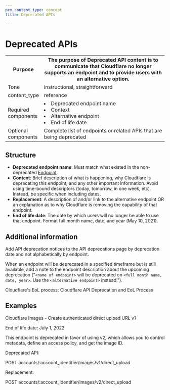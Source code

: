 ```yaml
---
pcx_content_type: concept
title: Deprecated APIs

---
```


# Deprecated APIs

<table>
  <tr>
    <th style="width:20%">Purpose</th>
    <th>The purpose of Deprecated API content is to communicate that Cloudflare no longer supports an endpoint and to provide users with an alternative option.</th>
  </tr>
  <tr>
    <td>Tone</td>
    <td>instructional, straightforward</td>
  </tr>
  <tr>
    <td>content_type</td>
    <td>reference</td>
  </tr>
  <tr>
    <td>Required components</td>
    <td><li>Deprecated endpoint name</li> <li>Context</li> <li>Alternative endpoint</li> <li>End of life date</li></td>
  </tr>
  <tr>
    <td>Optional components</td>
    <td>Complete list of endpoints or related APIs that are being deprecated</td>
  </tr>
</table>

## Structure

+ **Deprecated endpoint name**: Must match what existed in the non-deprecated [Endpoint](/style-guide/content-strategy/api-content-strategy/api-content-types/endpoints/).
+ **Context**:  Brief description of what is happening, why Cloudflare is deprecating this endpoint, and any other important information. Avoid using time-bound descriptors (today, tomorrow, in one week, etc). Instead, be specific when including dates.
+ **Replacement**: A description of and/or link to the alternative endpoint OR an explanation as to why Cloudflare is removing the capability of that endpoint.
+ **End of life date**: The date by which users will no longer be able to use that endpoint. Format full month name, date, and year (May 10, 2021).

## Additional information

Add API deprecation notices to the API deprecations page by deprecation date and not alphabetically by endpoint.

When an endpoint will be deprecated in a specified timeframe but is still available, add a note to the endpoint description about the upcoming deprecation ("`<name of endpoint>` will be deprecated on `<full month name, date, year>`. Use the `<alternative endpoint>` instead.").

Cloudflare's EoL process: Cloudflare API Deprecation and EoL Process

## Examples

Cloudflare Images - Create authenticated direct upload URL v1

End of life date: July 1, 2022

This endpoint is deprecated in favor of using v2, which allows you to control metadata, define an access policy, and get the image ID.

Deprecated API:

POST accounts/:account_identifier/images/v1/direct_upload

Replacement:

POST accounts/:account_identifier/images/v2/direct_upload
